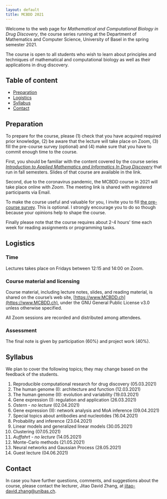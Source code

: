 ```yaml
---
layout: default
title: MCBDD 2021
---
```


Welcome to the web page for _Mathematical and Computational Biology in Drug
Discovery_, the course series running at the Department of Mathematics and
Computer Science, University of Basel in the spring semester 2021.

The course is open to all students who wish to learn about principles and
techniques of mathematical and computational biology as well as their
applications in drug discovery.

## Table of content

- [Preparation](#preparation)
- [Logistics](#logistics)
- [Syllabus](#syllabus)
- [Contact](#contact)


## Preparation

To prepare for the course, please (1) check that you have acquired required
prior knowledge, (2) be aware that the lecture will take place on Zoom, (3) fill
the pre-course survey (optional) and (4) make sure that you have to commit
enough time to the course.

First, you should be familiar with the content covered by the course series
[*Introduction to Applied Mathematics and Informatics In Drug Discovery*](https://www.amidd.ch) that run in fall semesters. Slides of that course are available in the link.

Second, due to the coronavirus pandemic, the MCBDD course in 2021 will take
place online with *Zoom*. The meeting link is shared with registered
participants via Email.

To make the course useful and valuable for you, I invite you to fill [the
pre-course survey](https://forms.gle/Eqyb75V2JNZSH3qWA). This is optional. I
strongly encourage you to do so though because your opinions help to shape the
course.

Finally please note that the course requires about 2-4 hours' time each week for
reading assignments or programming tasks.

## Logistics

### Time

Lectures takes place on Fridays between 12:15 and 14:00 on Zoom.

### Course material and licensing

Course material, including lecture notes, slides, and reading material, is
shared on the course’s web site, [https://www.MCBDD.ch](https://www.MCBDD.ch),
under the GNU General Public License v3.0 unless otherwise specified.

All Zoom sessions are recorded and distributed among attendees.

### Assessment

The final note is given by participation (60%) and project work (40%).

## Syllabus

We plan to cover the following topics; they may change based on the feedback of
the students.

1. Reproducible computational research for drug discovery (05.03.2021)
3. The human genome (I): architecture and function (12.03.2021)
4. The human genome (II): evolution and variability (19.03.2021)
5. Gene expression (I): regulation and application (26.03.2021)
6. *Ostern - no lecture* (02.04.2021)
7. Gene expression (II): network analysis and MoA inference (09.04.2021)
8. Special topics about antibodies and nucleotides (16.04.2021)
9. Probability and inference (23.04.2021)
10. Linear models and generalized linear models (30.05.2021)
11. Clustering (07.05.2021)
12. *Auffahrt - no lecture* (14.05.2021)
13. Monte-Carlo methods (21.05.2021)
14. Neural networks and Gaussian Process (28.05.2021)
15. Guest lecture (04.06.2021)

## Contact

In case you have further questions, comments, and suggestions about the course,
please contact the lecturer, Jitao David Zhang, at
[jitao-david.zhang@unibas.ch](mailto:jitao-david.zhang@unibas.ch).
